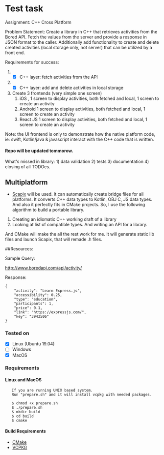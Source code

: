 # Test task

Assignment: C++ Cross Platform

Problem Statement:  Create a library in C++ that retrieves activities from the Bored API.  Fetch the values from the server and provide a response in JSON format to the caller.  Additionally add functionality to create and delete created activities (local storage only, not server) that can be utilized by a front end.

Requirements for success:

1. - [X] C++ layer: fetch activities from the API
2. - [X] C++ layer: add and delete activities in local storage
3. Create 3 frontends (very simple one screen)
   1. iOS , 1 screen to display activities, both fetched and local, 1 screen to create an activity
   2. Android 1 screen to display activities, both fetched and local, 1 screen to create an activity
   3. React JS 1 screen to display activities, both fetched and local, 1 screen to create an activity

Note: the UI frontend is only to demonstrate how the native platform code, ie: swift, Kotlin/java & javascript interact with the C++ code that is written.

#### Repo will be updated tommorow.

What's missed in library: 1) data validation 2) tests 3) documentation 4) closing of all TODOes.

## Multiplatform
- [Scapix](https://www.scapix.com) will be used. It can automatically create bridge files for  all platforms.
It converts C++ data types to Kotlin, OBJ C, JS data types. And also it perfectly fits in CMake projects. So, I use the following algorithm to build a portable library.

1. Creating an idiomatic C++ working draft of a library 
2. Looking at list of compatible types. And writing an API for a library.

And CMake will make the all the rest work for me. It will generate static lib files and launch Scapix, that will remade .h files. 


##Resources:

[https://www.boredapi.com/documentation]: https://www.boredapi.com/documentation	"API Docs"

Sample Query:

http://www.boredapi.com/api/activity/

Response:

```
{
	"activity": "Learn Express.js",
	"accessibility": 0.25,
	"type": "education",
	"participants": 1,
	"price": 0.1,
	"link": "https://expressjs.com/",
	"key": "3943506"
} 
```

### Tested on
- [X] Linux (Ubuntu 19.04)
- [ ] Windows
- [X] MacOS

### Requirements
   
   #### Linux and MacOS
       If you are running UNIX based system. 
       Run "prepare.sh" and it will install vcpkg with needed packages.
       
       $ chmod +x prepare.sh
       $ ./prepare.sh
       $ mkdir build
       $ cd build
       $ cmake 
           
#### Build Requirements
- [CMake](https://cmake.org/)
- [VCPKG](https://github.com/microsoft/vcpkg)
